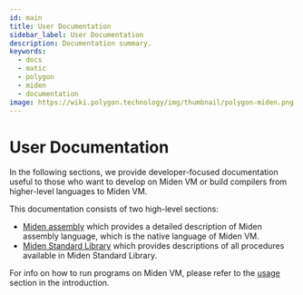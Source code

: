 ```yaml
---
id: main
title: User Documentation
sidebar_label: User Documentation
description: Documentation summary.
keywords:
  - docs
  - matic
  - polygon
  - miden
  - documentation
image: https://wiki.polygon.technology/img/thumbnail/polygon-miden.png
---
```


# User Documentation
In the following sections, we provide developer-focused documentation useful to those who want to develop on Miden VM or build compilers from higher-level languages to Miden VM.

This documentation consists of two high-level sections:
- [Miden assembly](./assembly/main.md) which provides a detailed description of Miden assembly language, which is the native language of Miden VM.
- [Miden Standard Library](./stdlib/main.md) which provides descriptions of all procedures available in Miden Standard Library.

For info on how to run programs on Miden VM, please refer to the [usage](../intro/usage.md) section in the introduction.
